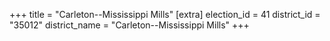+++
title = "Carleton--Mississippi Mills"
[extra]
election_id = 41
district_id = "35012"
district_name = "Carleton--Mississippi Mills"
+++
